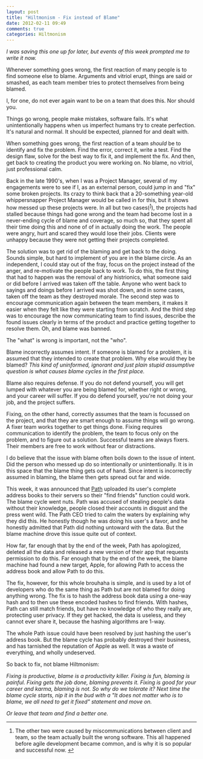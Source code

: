 ```yaml
---
layout: post
title: "Hiltmonism - Fix instead of Blame"
date: 2012-02-11 09:49
comments: true
categories: Hiltmonism
---
```


*I was saving this one up for later, but events of this week prompted me to write it now.*

Whenever something goes wrong, the first reaction of many people is to find someone else to blame. Arguments and vitriol erupt, things are said or smashed, as each team member tries to protect themselves from being blamed. 

I, for one, do not ever again want to be on a team that does this. Nor should you.

Things go wrong, people make mistakes, software fails. It's what unintentionally happens when us imperfect humans try to create perfection. It's natural and normal. It should be expected, planned for and dealt with.

When something goes wrong, the first reaction of a team *should* be to identify and fix the problem. Find the error, correct it, write a test. Find the design flaw, solve for the best way to fix it, and implement the fix. And then, get back to creating the product you were working on. No blame, no vitriol, just professional calm.

Back in the late 1990's, when I was a Project Manager, several of my engagements were to see if I, as an external person, could jump in and "fix" some broken projects. Its crazy to think back that a 20-something year-old whippersnapper Project Manager would be called in for this, but it shows how messed up these projects were. In all but two cases(<sup id="fnref1"><a href="#fn1" rel="footnote">1</a></sup>), the projects had stalled because things had gone wrong and the team had become lost in a never-ending cycle of blame and coverage, so much so, that they spent all their time doing this and none of of in actually doing the work. The people were angry, hurt and scared they would lose their jobs. Clients were unhappy because they were not getting their projects completed. 

The solution was to get rid of the blaming and get back to the doing. Sounds simple, but hard to implement of you are in the blame circle. As an independent, I could stay out of the fray, focus on the project instead of the anger, and re-motivate the people back to work. To do this, the first thing that had to happen was the removal of any histrionics, what someone said or did before I arrived was taken off the table. Anyone who went back to sayings and doings before I arrived was shot down, and in some cases, taken off the team as they destroyed morale. The second step was to encourage communication again between the team members, it makes it easier when they felt like they were starting from scratch. And the third step was to encourage the now communicating team to find issues, describe the found issues clearly in terms of the product and practice getting together to resolve them. Oh, and blame was banned.

The "what" is wrong is important, not the "who".

Blame incorrectly assumes intent. If someone is blamed for a problem, it is assumed that they intended to create that problem. Why else would they be blamed? *This kind of uninformed, ignorant and just plain stupid assumptive question is what causes blame cycles in the first place.*

Blame also requires defense. If you do not defend yourself, you will get lumped with whatever you are being blamed for, whether right or wrong, and your career will suffer. If you do defend yourself, you're not doing your job, and the project suffers.

Fixing, on the other hand, correctly assumes that the team is focussed on the project, and that they are smart enough to assume things will go wrong. A fixer team works together to get things done. Fixing requires communication to identify the problem, the team to focus only on the problem, and to figure out a solution. Successful teams are always fixers. Their members are free to work without fear or distractions.

I do believe that the issue with blame often boils down to the issue of intent.  Did the person who messed up do so intentionally or unintentionally. It is in this space that the blame thing gets out of hand. Since intent is incorrectly assumed in blaming, the blame then gets spread out far and wide.

This week, it was announced that [Path](https://path.com/) uploaded its user's complete address books to their servers so their "find friends" function could work. The blame cycle went nuts. Path was accused of stealing people's data without their knowledge, people closed their accounts in disgust and the press went wild. The Path CEO tried to calm the waters by explaining why they did this. He honestly though he was doing his user's a favor, and he honestly admitted that Path did nothing untoward with the data. But the blame machine drove this issue quite out of context.

How far, far enough that by the end of the week, Path has apologized, deleted all the data and released a new version of their app that requests permission to do this. Far enough that by the end of the week, the blame machine had found a new target, Apple, for allowing Path to access the address book and allow Path to do this.

The fix, however, for this whole brouhaha is simple, and is used by a lot of developers who do the same thing as Path but are not blamed for doing anything wrong. The fix is to hash the address book data using a one-way hash and to then use these encoded hashes to find friends. With hashes, Path can still match friends, but have no knowledge of who they really are, protecting user privacy. If they get hacked, the data is useless, and they cannot ever share it, because the hashing algorithms are 1-way.

The whole Path issue could have been resolved by just hashing the user's address book. But the blame cycle has probably destroyed their business, and has tarnished the reputation of Apple as well. It was a waste of everything, and wholly undeserved.

So back to fix, not blame Hiltmonism:

*Fixing is productive, blame is a productivity killer. Fixing is fun, blaming is painful. Fixing gets the job done, blaming prevents it. Fixing is good for your career and karma, blaming is not. So why do we tolerate it? Next time the blame cycle starts, nip it in the bud with a "It does not matter who is to blame, we all need to get it fixed" statement and move on.*

*Or leave that team and find a better one.*

---

<div class="footnotes">
    <ol>
        <li id="fn1">The other two were caused by miscommunications between client and team, so the team actually built the wrong software. This all happened before agile development became common, and is why it is so popular and successful now. <a href="#fnref1" rev="footnote">↩</a></li>
    </ol>
</div>
